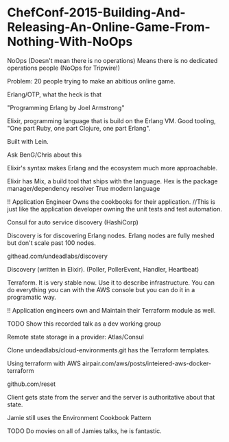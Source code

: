 # ChefConf-2015-Building-And-Releasing-An-Online-Game-From-Nothing-With-NoOps

NoOps (Doesn't mean there is no operations)
  Means there is no dedicated operations people (NoOps for Tripwire!)

Problem: 20 people trying to make an abitious online game.

Erlang/OTP, what the heck is that

"Programming Erlang by Joel Armstrong"

Elixir, programming language that is build on the Erlang VM. Good tooling, "One part Ruby, one part Clojure, one part Erlang".

Built with Lein. 

Ask BenG/Chris about this

Elixir's syntax makes Erlang and the ecosystem much more approachable.

Elixir has Mix, a build tool that ships with the language.
Hex is the package manager/dependency resolver
True modern language

!! Application Engineer Owns the cookbooks for their application. //This is just like the application developer owning the unit tests and test automation.

Consul for auto service discovery (HashiCorp)

Discovery is for discovering Erlang nodes. Erlang nodes are fully meshed but don't scale past 100 nodes.

githead.com/undeadlabs/discovery

Discovery (written in Elixir). (Poller, PollerEvent, Handler, Heartbeat)

Terraform. It is very stable now. Use it to describe infrastructure. You can do everything you can with the AWS console but you can do it in a programatic way.

!! Application engineers own and Maintain their Terraform module as well.

TODO Show this recorded talk as a dev working group

Remote state storage in a provider:
  Atlas/Consul

Clone undeadlabs/cloud-environments.git
has the Terraform templates.

Using terraform with AWS
airpair.com/aws/posts/inteiered-aws-docker-terraform

github.com/reset

Client gets state from the server and the server is authoritative about that state. 

Jamie still uses the Environment Cookbook Pattern

TODO Do movies on all of Jamies talks, he is fantastic.

